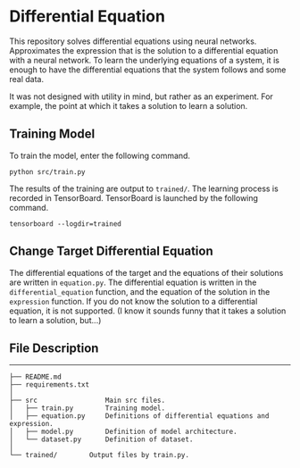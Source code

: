 # Differential Equation

This repository solves differential equations using neural networks.
Approximates the expression that is the solution to a differential equation with a neural network.
To learn the underlying equations of a system, it is enough to have the differential equations that the system follows and some real data.

It was not designed with utility in mind, but rather as an experiment.
For example, the point at which it takes a solution to learn a solution.

## Training Model

To train the model, enter the following command.

```
python src/train.py
```

The results of the training are output to `trained/`.
The learning process is recorded in TensorBoard.
TensorBoard is launched by the following command.

```
tensorboard --logdir=trained
```

## Change Target Differential Equation

The differential equations of the target and the equations of their solutions are written in `equation.py`.
The differential equation is written in the `differential_equation` function, and the equation of the solution in the `expression` function.
If you do not know the solution to a differential equation, it is not supported.
(I know it sounds funny that it takes a solution to learn a solution, but...)

## File Description
****
```
├── README.md
├── requirements.txt
│
├── src                 Main src files.
│   ├── train.py        Training model.
│   ├── equation.py     Definitions of differential equations and expression.
│   ├── model.py        Definition of model architecture.
│   └── dataset.py      Definition of dataset.
│
└── trained/        Output files by train.py.
```
